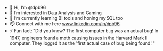 - 👋 Hi, I’m @dpb96
- 👀 I’m interested in Data Analysis and Gaming 
- 🌱 I’m currently learning BI tools and honing my SQL too
- 📫 Connect with me here www.linkedin.com/in/dpb96
- ⚡ Fun fact: "Did you know? The first computer bug was an actual bug! In 1947, engineers found a moth causing issues in the Harvard Mark II computer. They logged it as the 'first actual case of bug being found.'"

<!---
dpb96/dpb96 is a ✨ special ✨ repository because its `README.md` (this file) appears on your GitHub profile.
You can click the Preview link to take a look at your changes.
--->
